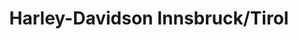 ---
title: "Harley-Davidson Innsbruck/Tirol"
url: /hall-in-tirol/harley-davidson-innsbruck-tirol/
shop: Motorrad
---